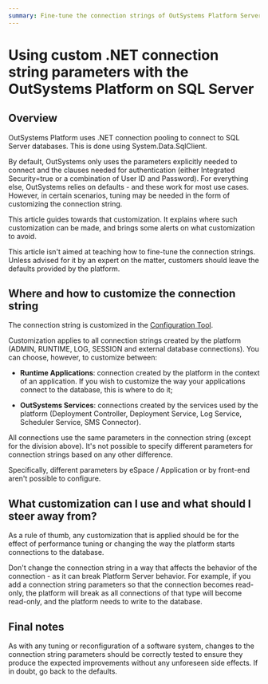 ```yaml
---
summary: Fine-tune the connection strings of OutSystems Platform Server to it's database.
---
```


# Using custom .NET connection string parameters with the OutSystems Platform on SQL Server

## Overview

OutSystems Platform uses .NET connection pooling to connect to SQL Server databases. This is done using System.Data.SqlClient.

By default, OutSystems only uses the parameters explicitly needed to connect and the clauses needed for authentication (either Integrated Security=true or a combination of User ID and Password). For everything else, OutSystems relies on defaults - and these work for most use cases. However, in certain scenarios, tuning may be needed in the form of customizing the connection string.

This article guides towards that customization. It explains where such customization can be made, and brings some alerts on what customization to avoid.

This article isn't aimed at teaching how to fine-tune the connection strings. Unless advised for it by an expert on the matter, customers should leave the defaults provided by the platform.

## Where and how to customize the connection string

The connection string is customized in the [Configuration Tool](https://success.outsystems.com/Documentation/11/Reference/Configuration_Tool/Platform_Tab/Platform_Tab_in_Azure_SQL_Database_%2F%2F_SQL_Server_database).

Customization applies to all connection strings created by the platform (ADMIN, RUNTIME, LOG, SESSION and external database connections). You can choose, however, to customize between:

* **Runtime Applications**: connection created by the platform in the context of an application. If you wish to customize the way your applications connect to the database, this is where to do it;

* **OutSystems Services**: connections created by the services used by the platform (Deployment Controller, Deployment Service, Log Service, Scheduler Service, SMS Connector).

All connections use the same parameters in the connection string (except for the division above). It's not possible to specify different parameters for connection strings based on any other difference.

Specifically, different parameters by eSpace / Application or by front-end aren't possible to configure.

## What customization can I use and what should I steer away from?

As a rule of thumb, any customization that is applied should be for the effect of performance tuning or changing the way the platform starts connections to the database.

Don't change the connection string in a way that affects the behavior of the connection - as it can break Platform Server behavior. For example, if you add a connection string parameters so that the connection becomes read-only, the platform will break as all connections of that type will become read-only, and the platform needs to write to the database.

## Final notes

As with any tuning or reconfiguration of a software system, changes to the connection string parameters should be correctly tested to ensure they produce the expected improvements without any unforeseen side effects. If in doubt, go back to the defaults.


